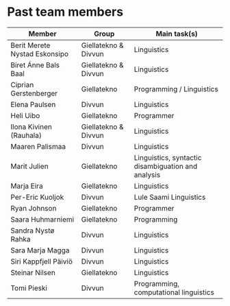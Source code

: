 Past team members
=================

| Member                        | Group                | Main task(s)                                       |
|-------------------------------|----------------------|----------------------------------------------------|
| Berit Merete Nystad Eskonsipo | Giellatekno & Divvun | Linguistics                                        |
| Biret Ánne Bals Baal          | Giellatekno & Divvun | Linguistics                                        |
| Ciprian Gerstenberger         | Giellatekno          | Programming / Linguistics                          |
| Elena Paulsen                 | Divvun               | Linguistics                                        |
| Heli Uibo                     | Giellatekno          | Programmer                                         |
| Ilona Kivinen (Rauhala)       | Giellatekno & Divvun | Linguistics                                        |
| Maaren Palismaa               | Divvun               | Linguistics                                        |
| Marit Julien                  | Giellatekno          | Linguistics, syntactic disambiguation and analysis |
| Marja Eira                    | Giellatekno          | Linguistics                                        |
| Per-Eric Kuoljok              | Divvun               | Lule Saami Linguistics                             |
| Ryan Johnson                  | Giellatekno          | Programmer                                         |
| Saara Huhmarniemi             | Giellatekno          | Programming                                        |
| Sandra Nystø Rahka            | Divvun               | Linguistics                                        |
| Sara Marja Magga              | Divvun               | Linguistics                                        |
| Siri Kappfjell Päiviö         | Divvun               | Linguistics                                        |
| Steinar Nilsen                | Giellatekno          | Linguistics                                        |
| Tomi Pieski                   | Divvun               | Programming, computational linguistics             |
